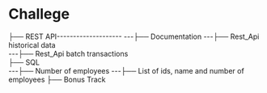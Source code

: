 # Challege
├── REST API--------------------
---├── Documentation
---├── Rest_Api historical data     
---├── Rest_Api batch transactions    
├── SQL             
---├── Number of employees 
---├── List of ids, name and number of employees
├── Bonus Track
